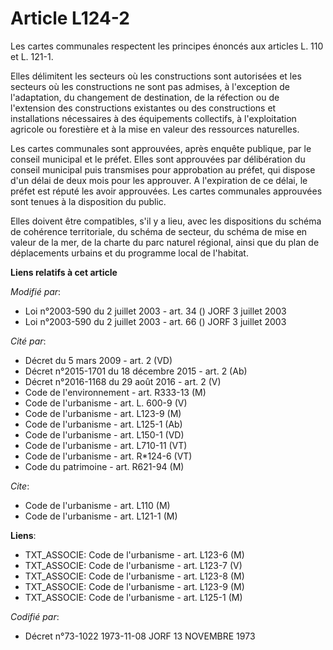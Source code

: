 # Article L124-2

Les cartes communales respectent les principes énoncés aux articles L. 110 et L. 121-1.

Elles délimitent les secteurs où les constructions sont autorisées et les secteurs où les constructions ne sont pas admises,
à l'exception de l'adaptation, du changement de destination, de la réfection ou de l'extension des constructions existantes
ou des constructions et installations nécessaires à des équipements collectifs, à l'exploitation agricole ou forestière et à
la mise en valeur des ressources naturelles.

Les cartes communales sont approuvées, après enquête publique, par le conseil municipal et le préfet. Elles sont approuvées
par délibération du conseil municipal puis transmises pour approbation au préfet, qui dispose d'un délai de deux mois pour
les approuver. A l'expiration de ce délai, le préfet est réputé les avoir approuvées. Les cartes communales approuvées sont
tenues à la disposition du public.

Elles doivent être compatibles, s'il y a lieu, avec les dispositions du schéma de cohérence territoriale, du schéma de
secteur, du schéma de mise en valeur de la mer, de la charte du parc naturel régional, ainsi que du plan de déplacements
urbains et du programme local de l'habitat.

**Liens relatifs à cet article**

_Modifié par_:

  - Loi n°2003-590 du 2 juillet 2003 - art. 34 () JORF 3 juillet 2003
  - Loi n°2003-590 du 2 juillet 2003 - art. 66 () JORF 3 juillet 2003

_Cité par_:

  - Décret du 5 mars 2009 - art. 2 (VD)
  - Décret n°2015-1701 du 18 décembre 2015 - art. 2 (Ab)
  - Décret n°2016-1168 du 29 août 2016 - art. 2 (V)
  - Code de l'environnement - art. R333-13 (M)
  - Code de l'urbanisme - art. L. 600-9 (V)
  - Code de l'urbanisme - art. L123-9 (M)
  - Code de l'urbanisme - art. L125-1 (Ab)
  - Code de l'urbanisme - art. L150-1 (VD)
  - Code de l'urbanisme - art. L710-11 (VT)
  - Code de l'urbanisme - art. R*124-6 (VT)
  - Code du patrimoine - art. R621-94 (M)

_Cite_:

  - Code de l'urbanisme - art. L110 (M)
  - Code de l'urbanisme - art. L121-1 (M)

**Liens**:

  - TXT_ASSOCIE: Code de l'urbanisme - art. L123-6 (M)
  - TXT_ASSOCIE: Code de l'urbanisme - art. L123-7 (V)
  - TXT_ASSOCIE: Code de l'urbanisme - art. L123-8 (M)
  - TXT_ASSOCIE: Code de l'urbanisme - art. L123-9 (M)
  - TXT_ASSOCIE: Code de l'urbanisme - art. L125-1 (M)

_Codifié par_:

  - Décret n°73-1022 1973-11-08 JORF 13 NOVEMBRE 1973
